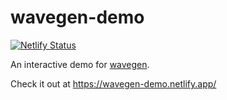 # wavegen-demo 

[![Netlify Status](https://api.netlify.com/api/v1/badges/70c47604-2bf4-4b6a-a8dc-d6e8f61e1cf9/deploy-status)](https://app.netlify.com/sites/wavegen-demo/deploys)

An interactive demo for [wavegen](https://github.com/spitfire05/wavegen-rs).

Check it out at https://wavegen-demo.netlify.app/
